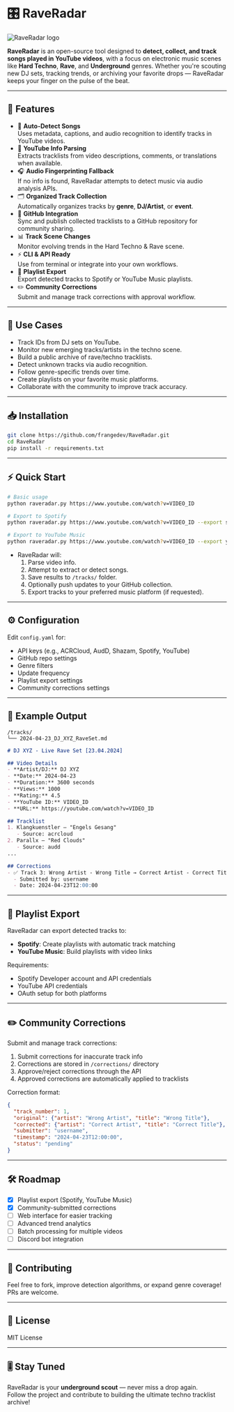 # 🎛️ RaveRadar

![RaveRadar logo](raveradar_logo.png)

**RaveRadar** is an open-source tool designed to **detect, collect, and track songs played in YouTube videos**, with a focus on electronic music scenes like **Hard Techno**, **Rave**, and **Underground** genres. Whether you're scouting new DJ sets, tracking trends, or archiving your favorite drops — RaveRadar keeps your finger on the pulse of the beat.

---

## 🚀 Features
- 🎵 **Auto-Detect Songs**  
   Uses metadata, captions, and audio recognition to identify tracks in YouTube videos.
- 📄 **YouTube Info Parsing**  
   Extracts tracklists from video descriptions, comments, or translations when available.
- 🎧 **Audio Fingerprinting Fallback**  
   If no info is found, RaveRadar attempts to detect music via audio analysis APIs.
- 🗂️ **Organized Track Collection**  
   Automatically organizes tracks by **genre**, **DJ/Artist**, or **event**.
- 🔄 **GitHub Integration**  
   Sync and publish collected tracklists to a GitHub repository for community sharing.
- 📊 **Track Scene Changes**  
   Monitor evolving trends in the Hard Techno & Rave scene.
- ⚡ **CLI & API Ready**  
   Use from terminal or integrate into your own workflows.
- 🎵 **Playlist Export**  
   Export detected tracks to Spotify or YouTube Music playlists.
- ✏️ **Community Corrections**  
   Submit and manage track corrections with approval workflow.

---

## 🎯 Use Cases
- Track IDs from DJ sets on YouTube.
- Monitor new emerging tracks/artists in the techno scene.
- Build a public archive of rave/techno tracklists.
- Detect unknown tracks via audio recognition.
- Follow genre-specific trends over time.
- Create playlists on your favorite music platforms.
- Collaborate with the community to improve track accuracy.

---

## 📥 Installation
```bash
git clone https://github.com/frangedev/RaveRadar.git
cd RaveRadar
pip install -r requirements.txt
```

---

## ⚡ Quick Start
```bash
# Basic usage
python raveradar.py https://www.youtube.com/watch?v=VIDEO_ID

# Export to Spotify
python raveradar.py https://www.youtube.com/watch?v=VIDEO_ID --export spotify

# Export to YouTube Music
python raveradar.py https://www.youtube.com/watch?v=VIDEO_ID --export youtube
```

- RaveRadar will:
  1. Parse video info.
  2. Attempt to extract or detect songs.
  3. Save results to `/tracks/` folder.
  4. Optionally push updates to your GitHub collection.
  5. Export tracks to your preferred music platform (if requested).

---

## ⚙️ Configuration
Edit `config.yaml` for:
- API keys (e.g., ACRCloud, AudD, Shazam, Spotify, YouTube)
- GitHub repo settings
- Genre filters
- Update frequency
- Playlist export settings
- Community corrections settings

---

## 📂 Example Output
```
/tracks/
└── 2024-04-23_DJ_XYZ_RaveSet.md
```
```markdown
# DJ XYZ - Live Rave Set [23.04.2024]

## Video Details
- **Artist/DJ:** DJ XYZ
- **Date:** 2024-04-23
- **Duration:** 3600 seconds
- **Views:** 1000
- **Rating:** 4.5
- **YouTube ID:** VIDEO_ID
- **URL:** https://youtube.com/watch?v=VIDEO_ID

## Tracklist
1. Klangkuenstler – "Engels Gesang"
   - Source: acrcloud
2. Parallx – "Red Clouds"
   - Source: audd
...

## Corrections
- ✅ Track 3: Wrong Artist - Wrong Title → Correct Artist - Correct Title
  - Submitted by: username
  - Date: 2024-04-23T12:00:00
```

---

## 🎵 Playlist Export
RaveRadar can export detected tracks to:
- **Spotify**: Create playlists with automatic track matching
- **YouTube Music**: Build playlists with video links

Requirements:
- Spotify Developer account and API credentials
- YouTube API credentials
- OAuth setup for both platforms

---

## ✏️ Community Corrections
Submit and manage track corrections:
1. Submit corrections for inaccurate track info
2. Corrections are stored in `/corrections/` directory
3. Approve/reject corrections through the API
4. Approved corrections are automatically applied to tracklists

Correction format:
```json
{
  "track_number": 1,
  "original": {"artist": "Wrong Artist", "title": "Wrong Title"},
  "corrected": {"artist": "Correct Artist", "title": "Correct Title"},
  "submitter": "username",
  "timestamp": "2024-04-23T12:00:00",
  "status": "pending"
}
```

---

## 🛠️ Roadmap
- [x] Playlist export (Spotify, YouTube Music)
- [x] Community-submitted corrections
- [ ] Web interface for easier tracking
- [ ] Advanced trend analytics
- [ ] Batch processing for multiple videos
- [ ] Discord bot integration

---

## 🤝 Contributing
Feel free to fork, improve detection algorithms, or expand genre coverage!  
PRs are welcome.

---

## 📄 License
MIT License

---

## 🎚️ Stay Tuned
RaveRadar is your **underground scout** — never miss a drop again.  
Follow the project and contribute to building the ultimate techno tracklist archive!
